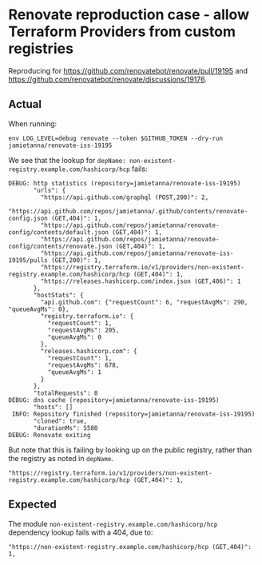 # Renovate reproduction case - allow Terraform Providers from custom registries

Reproducing for https://github.com/renovatebot/renovate/pull/19195 and https://github.com/renovatebot/renovate/discussions/19176.

## Actual

When running:

```
env LOG_LEVEL=debug renovate --token $GITHUB_TOKEN --dry-run jamietanna/renovate-iss-19195
```

We see that the lookup for `depName: non-existent-registry.example.com/hashicorp/hcp` fails:

```
DEBUG: http statistics (repository=jamietanna/renovate-iss-19195)
       "urls": {
         "https://api.github.com/graphql (POST,200)": 2,
         "https://api.github.com/repos/jamietanna/.github/contents/renovate-config.json (GET,404)": 1,
         "https://api.github.com/repos/jamietanna/renovate-config/contents/default.json (GET,404)": 1,
         "https://api.github.com/repos/jamietanna/renovate-config/contents/renovate.json (GET,404)": 1,
         "https://api.github.com/repos/jamietanna/renovate-iss-19195/pulls (GET,200)": 1,
         "https://registry.terraform.io/v1/providers/non-existent-registry.example.com/hashicorp/hcp (GET,404)": 1,
         "https://releases.hashicorp.com/index.json (GET,406)": 1
       },
       "hostStats": {
         "api.github.com": {"requestCount": 6, "requestAvgMs": 290, "queueAvgMs": 0},
         "registry.terraform.io": {
           "requestCount": 1,
           "requestAvgMs": 205,
           "queueAvgMs": 0
         },
         "releases.hashicorp.com": {
           "requestCount": 1,
           "requestAvgMs": 678,
           "queueAvgMs": 1
         }
       },
       "totalRequests": 8
DEBUG: dns cache (repository=jamietanna/renovate-iss-19195)
       "hosts": []
 INFO: Repository finished (repository=jamietanna/renovate-iss-19195)
       "cloned": true,
       "durationMs": 5580
DEBUG: Renovate exiting
```

But note that this is failing by looking up on the public registry, rather than the registry as noted in `depName`.

```
"https://registry.terraform.io/v1/providers/non-existent-registry.example.com/hashicorp/hcp (GET,404)": 1,
```

## Expected

The module `non-existent-registry.example.com/hashicorp/hcp` dependency lookup fails with a 404, due to:

```
"https://non-existent-registry.example.com/hashicorp/hcp (GET,404)": 1,
```
